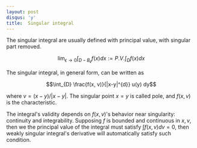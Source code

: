 ```yaml
---
layout: post
disqus: 'y'
title:  Singular integral
---
```


The singular integral are usually defined with principal value, with singular part removed.

$$\lim_{ϵ\to 0}\int_{D - B_{ϵ}} f(x) dx := P.V. \int_{D} f(x)dx$$

The singular integral, in general form, can be written as

$$\int_{D} \frac{f(x, v)}{|x-y|^{d}} u(y) dy$$

where $v = (x-y)/|x-y|$. The singular point $x = y$ is called pole, and $f(x, v)$ is the characteristic.

The integral's validity depends on $f(x, v)$'s behavior near singularity: continuity and integrability. Supposing $f$ is bounded and continuous in $x, v$, then we the principal value of the integral must satisfy $\int f(x, v) dv = 0$, then weakly singular integral's derivative will automatically satisfy such condition.
